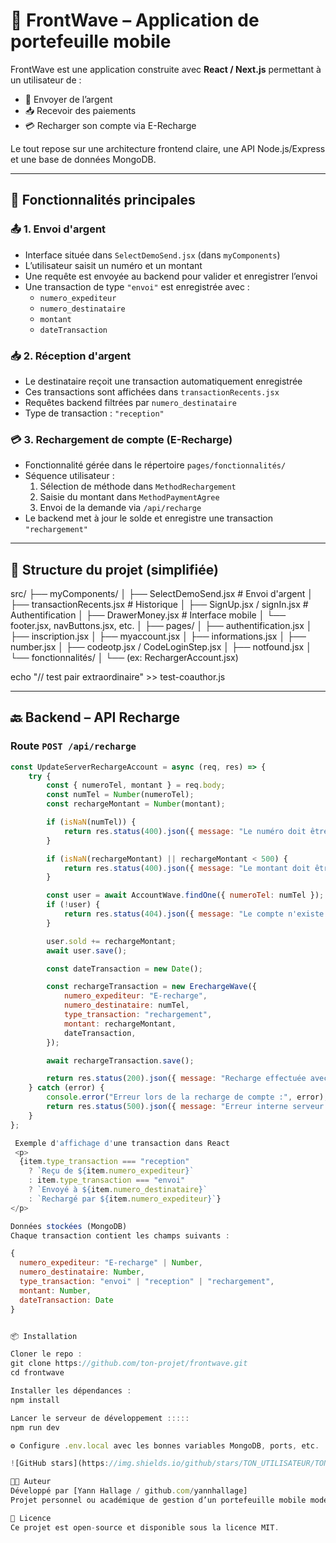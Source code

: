 # 📱 FrontWave – Application de portefeuille mobile

FrontWave est une application construite avec **React / Next.js** permettant à un utilisateur de :

- 💸 Envoyer de l’argent
- 📥 Recevoir des paiements
- 💳 Recharger son compte via E-Recharge

Le tout repose sur une architecture frontend claire, une API Node.js/Express et une base de données MongoDB.

---

## 🚀 Fonctionnalités principales

### 📤 1. Envoi d'argent

- Interface située dans `SelectDemoSend.jsx` (dans `myComponents`)
- L’utilisateur saisit un numéro et un montant
- Une requête est envoyée au backend pour valider et enregistrer l’envoi
- Une transaction de type `"envoi"` est enregistrée avec :
  - `numero_expediteur`
  - `numero_destinataire`
  - `montant`
  - `dateTransaction`

### 📥 2. Réception d'argent

- Le destinataire reçoit une transaction automatiquement enregistrée
- Ces transactions sont affichées dans `transactionRecents.jsx`
- Requêtes backend filtrées par `numero_destinataire`
- Type de transaction : `"reception"`

### 💳 3. Rechargement de compte (E-Recharge)

- Fonctionnalité gérée dans le répertoire `pages/fonctionnalités/`
- Séquence utilisateur :
  1. Sélection de méthode dans `MethodRechargement`
  2. Saisie du montant dans `MethodPaymentAgree`
  3. Envoi de la demande via `/api/recharge`
- Le backend met à jour le solde et enregistre une transaction `"rechargement"`

---

## 📁 Structure du projet (simplifiée)

src/
├── myComponents/
│ ├── SelectDemoSend.jsx # Envoi d'argent
│ ├── transactionRecents.jsx # Historique
│ ├── SignUp.jsx / signIn.jsx # Authentification
│ ├── DrawerMoney.jsx # Interface mobile
│ └── footer.jsx, navButtons.jsx, etc.
│
├── pages/
│ ├── authentification.jsx
│ ├── inscription.jsx
│ ├── myaccount.jsx
│ ├── informations.jsx
│ ├── number.jsx
│ ├── codeotp.jsx / CodeLoginStep.jsx
│ ├── notfound.jsx
│ └── fonctionnalités/
│ └── (ex: RechargerAccount.jsx)

echo "// test pair extraordinaire" >> test-coauthor.js

---

## 🔙 Backend – API Recharge

### Route `POST /api/recharge`

```js
const UpdateServerRechargeAccount = async (req, res) => {
    try {
        const { numeroTel, montant } = req.body;
        const numTel = Number(numeroTel);
        const rechargeMontant = Number(montant);

        if (isNaN(numTel)) {
            return res.status(400).json({ message: "Le numéro doit être valide." });
        }

        if (isNaN(rechargeMontant) || rechargeMontant < 500) {
            return res.status(400).json({ message: "Le montant doit être supérieur ou égal à 500." });
        }

        const user = await AccountWave.findOne({ numeroTel: numTel });
        if (!user) {
            return res.status(404).json({ message: "Le compte n'existe pas." });
        }

        user.sold += rechargeMontant;
        await user.save();

        const dateTransaction = new Date();

        const rechargeTransaction = new ErechargeWave({
            numero_expediteur: "E-recharge",
            numero_destinataire: numTel,
            type_transaction: "rechargement",
            montant: rechargeMontant,
            dateTransaction,
        });

        await rechargeTransaction.save();

        return res.status(200).json({ message: "Recharge effectuée avec succès.", newSold: user.sold });
    } catch (error) {
        console.error("Erreur lors de la recharge de compte :", error);
        return res.status(500).json({ message: "Erreur interne serveur." });
    }
};

 Exemple d'affichage d'une transaction dans React
 <p>
  {item.type_transaction === "reception"
    ? `Reçu de ${item.numero_expediteur}`
    : item.type_transaction === "envoi"
    ? `Envoyé à ${item.numero_destinataire}`
    : `Rechargé par ${item.numero_expediteur}`}
</p>

Données stockées (MongoDB)
Chaque transaction contient les champs suivants :

{
  numero_expediteur: "E-recharge" | Number,
  numero_destinataire: Number,
  type_transaction: "envoi" | "reception" | "rechargement",
  montant: Number,
  dateTransaction: Date
}


📦 Installation

Cloner le repo :
git clone https://github.com/ton-projet/frontwave.git
cd frontwave

Installer les dépendances :
npm install

Lancer le serveur de développement :::::
npm run dev

⚙️ Configure .env.local avec les bonnes variables MongoDB, ports, etc.

![GitHub stars](https://img.shields.io/github/stars/TON_UTILISATEUR/TON_REPO?style=social)

👨‍💻 Auteur
Développé par [Yann Hallage / github.com/yannhallage]
Projet personnel ou académique de gestion d’un portefeuille mobile moderne.

📝 Licence
Ce projet est open-source et disponible sous la licence MIT.
